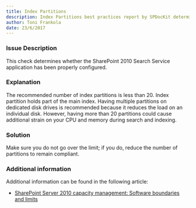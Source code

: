```yaml
---
title: Index Partitions
description: Index Partitions best practices report by SPDocKit determines whether the SharePoint 2010 Search Service application has been properly configured
author: Toni Frankola
date: 23/6/2017
---
```

### Issue Description
This check determines whether the SharePoint 2010 Search Service application has been properly configured.
### Explanation
The recommended number of index partitions is less than 20. Index partition holds part of the main index. Having multiple partitions on dedicated disk drives is recommended because it reduces the load on an individual disk. However, having more than 20 partitions could cause additional strain on your CPU and memory during search and indexing.
### Solution
Make sure you do not go over the limit; if you do, reduce the number of partitions to remain compliant.
### Additional information 
Additional information can be found in the following article:
* [SharePoint Server 2010 capacity management: Software boundaries and limits](https://technet.microsoft.com/en-us/library/cc262787(v=office.14).aspx)